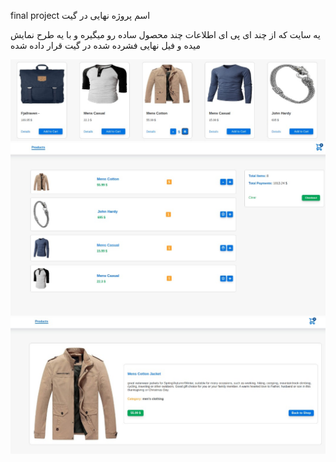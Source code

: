 final project اسم پروژه نهایی در گیت

یه سایت  که از چند ای پی ای اطلاعات چند محصول ساده رو میگیره و با یه طرح نمایش میده و فیل نهایی فشرده شده در گیت قرار داده شده 

<img src="WhatsApp Image 2022-01-19 at 17.11.01 (1).jpeg"/>
<img src="WhatsApp Image 2022-01-19 at 17.11.01 (2).jpeg"/>
<img src="WhatsApp Image 2022-01-19 at 17.11.01.jpeg"/>
